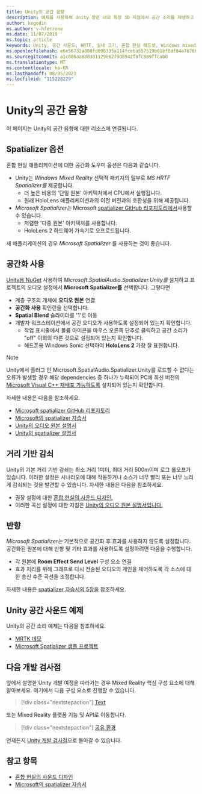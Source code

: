 ```yaml
---
title: Unity의 공간 음향
description: 예제를 사용하여 Unity 장면 내의 특정 3D 지점에서 공간 소리를 재생하고 감쇠하는 방법을 알아봅니다.
author: kegodin
ms.author: v-hferrone
ms.date: 11/07/2019
ms.topic: article
keywords: Unity, 공간 사운드, HRTF, 실내 크기, 혼합 현실 헤드셋, Windows mixed reality 헤드셋, 가상 현실 헤드셋, MRTK, Mixed Reality Toolkit, spatializer, reverb
ms.openlocfilehash: e6e56732a888fd096335a114fceba557519b01bf8df84a7670b9265f46c75a34
ms.sourcegitcommit: a1c086aa83d381129e62f9d8942f0fc889ffcab0
ms.translationtype: MT
ms.contentlocale: ko-KR
ms.lasthandoff: 08/05/2021
ms.locfileid: "115228229"
---
```

# <a name="spatial-sound-in-unity"></a>Unity의 공간 음향

이 페이지는 Unity의 공간 음향에 대한 리소스에 연결됩니다.

## <a name="spatializer-options"></a>Spatializer 옵션

혼합 현실 애플리케이션에 대한 공간화 도우미 옵션은 다음과 같습니다.
* Unity는 *Windows Mixed Reality* 선택적 패키지의 일부로 *MS HRTF Spatializer를* 제공합니다.
  * 더 높은 비용의 '단일 원본' 아키텍처에서 CPU에서 실행됩니다.
  * 원래 HoloLens 애플리케이션과의 이전 버전과의 호환성을 위해 제공됩니다.
* *Microsoft Spatializer는* Microsoft [spatializer GitHub 리포지토리에서](https://github.com/microsoft/spatialaudio-unity)사용할 수 있습니다.
  * 저렴한 '다중 원본' 아키텍처를 사용합니다.
  * HoloLens 2 하드웨어 가속기로 오프로드됩니다. 

새 애플리케이션의 경우 *Microsoft Spatializer* 를 사용하는 것이 좋습니다.

## <a name="enable-spatialization"></a>공간화 사용

[Unity용 NuGet](https://github.com/GlitchEnzo/NuGetForUnity/releases/latest) 사용하여 _Microsoft.SpatialAudio.Spatializer.Unity를_ 설치하고 프로젝트의 오디오 설정에서 **Microsoft Spatializer를** 선택합니다. 그렇다면
* 계층 구조의 개체에 **오디오 원본** 연결
* **공간화 사용** 확인란을 선택합니다.
* **Spatial Blend** 슬라이더를 '1'로 이동
* 개발자 워크스테이션에서 공간 오디오가 사용하도록 설정되어 있는지 확인합니다. 
    * 작업 표시줄에서 볼륨 아이콘을 마우스 오른쪽 단추로 클릭하고 공간 소리가 "off" 이외의 다른 것으로 설정되어 있는지 확인합니다. 
    * 헤드폰용 Windows Sonic 선택하여 **HoloLens 2** 가장 잘 표현합니다.

>[!NOTE]
>Unity에서 플러그 인 Microsoft.SpatialAudio.Spatializer.Unity를 로드할 수 없다는 오류가 발생할 경우 해당 dependencies 중 하나가 누락되어 PC에 최신 버전의 [Microsoft Visual C++ 재배포 가능하도록](https://support.microsoft.com/en-us/help/2977003/the-latest-supported-visual-c-downloads) 설치되어 있는지 확인합니다.

자세한 내용은 다음을 참조하세요.
* [Microsoft spatializer GitHub 리포지토리](https://github.com/microsoft/spatialaudio-unity)
* [Microsoft의 spatializer 자습서](tutorials/unity-spatial-audio-ch1.md)
* [Unity의 오디오 원본 설명서](https://docs.unity3d.com/2019.3/Documentation/Manual/class-AudioSource.html)
* [Unity의 spatializer 설명서](https://docs.unity3d.com/Manual/VRAudioSpatializer.html)

## <a name="distance-based-attenuation"></a>거리 기반 감쇠

Unity의 기본 거리 기반 감쇠는 최소 거리 1미터, 최대 거리 500m이며 로그 롤오프가 있습니다. 이러한 설정은 시나리오에 대해 작동하거나 소스가 너무 빨리 또는 너무 느리게 감쇠되는 것을 발견할 수 있습니다. 자세한 내용은 다음을 참조하세요.
* 권장 설정에 대한 [혼합 현실의 사운드 디자인.](../../design/spatial-sound-design.md)
* 이러한 곡선 설정에 대한 지침은 [Unity의 오디오 원본 설명서입니다.](https://docs.unity3d.com/2019.3/Documentation/Manual/class-AudioSource.html)

## <a name="reverb"></a>반향

_Microsoft Spatializer는_ 기본적으로 공간화 후 효과를 사용하지 않도록 설정합니다. 공간화된 원본에 대해 반향 및 기타 효과를 사용하도록 설정하려면 다음을 수행합니다.
* 각 원본에 **Room Effect Send Level** 구성 요소 연결
* 효과 처리를 위해 그래프로 다시 전송된 오디오의 게인을 제어하도록 각 소스에 대한 송신 수준 곡선을 조정합니다.

자세한 내용은 [spatializer 자습서의 5장을](tutorials/unity-spatial-audio-ch5.md) 참조하세요.

## <a name="unity-spatial-sound-examples"></a>Unity 공간 사운드 예제

Unity의 공간 소리 예제는 다음을 참조하세요.
* [MRTK 데모](https://github.com/microsoft/MixedRealityToolkit-Unity/tree/mrtk_release/Assets/MixedRealityToolkit.Examples/Demos/Audio)
* [Microsoft Spatializer 샘플 프로젝트](https://github.com/microsoft/spatialaudio-unity/tree/master/Samples/MicrosoftSpatializerSample)

## <a name="next-development-checkpoint"></a>다음 개발 검사점

앞에서 설명한 Unity 개발 여정을 따라가는 경우 Mixed Reality 핵심 구성 요소에 대해 알아보세요. 여기에서 다음 구성 요소로 진행할 수 있습니다.

> [!div class="nextstepaction"]
> [Text](text-in-unity.md)

또는 Mixed Reality 플랫폼 기능 및 API로 이동합니다.

> [!div class="nextstepaction"]
> [공유 환경](shared-experiences-in-unity.md)

언제든지 [Unity 개발 검사점](unity-development-overview.md#2-core-building-blocks)으로 돌아갈 수 있습니다.

## <a name="see-also"></a>참고 항목

* [혼합 현실의 사운드 디자인](../../design/spatial-sound-design.md)
* [Microsoft의 spatializer 자습서](tutorials/unity-spatial-audio-ch1.md)
